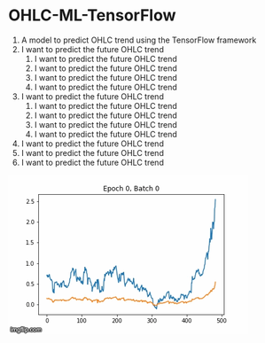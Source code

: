 # OHLC-ML-TensorFlow
1. A model to predict OHLC trend using the TensorFlow framework
1. I want to predict the future OHLC trend
    1. I want to predict the future OHLC trend
    1. I want to predict the future OHLC trend
    1. I want to predict the future OHLC trend
    1. I want to predict the future OHLC trend
1. I want to predict the future OHLC trend
    1. I want to predict the future OHLC trend
    1. I want to predict the future OHLC trend
    1. I want to predict the future OHLC trend
    1. I want to predict the future OHLC trend
1. I want to predict the future OHLC trend
1. I want to predict the future OHLC trend
1. I want to predict the future OHLC trend

![THIS IS THE TEST RESULT IN GIF FILE](Test_result.gif)
